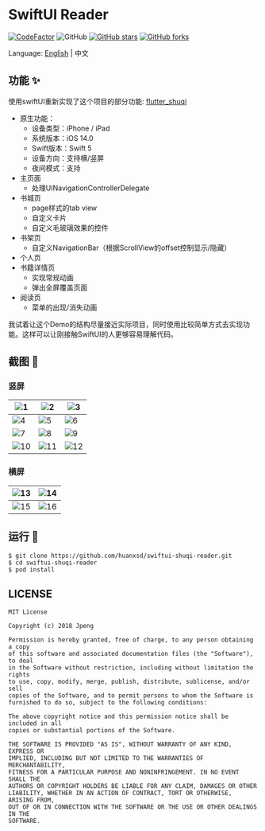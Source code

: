 # SwiftUI Reader


[![CodeFactor](https://www.codefactor.io/repository/github/huanxsd/swiftui-shuqi-reader/badge)](https://www.codefactor.io/repository/github/huanxsd/swiftui-shuqi-reader)
![GitHub](https://img.shields.io/github/license/mashape/apistatus.svg?longCache=true&style=flat-square)
[![GitHub stars](https://img.shields.io/github/stars/huanxsd/swiftui-shuqi-reader?logo=github&style=flat-square)](https://github.com/huanxsd/swiftui-shuqi-reader/stargazers)
[![GitHub forks](https://img.shields.io/github/forks/huanxsd/swiftui-shuqi-reader?logo=github&style=flat-square)](https://github.com/huanxsd/swiftui-shuqi-reader/network)

Language: [English](README.md) | 中文

## 功能 ✨

使用swiftUI重新实现了这个项目的部分功能: [flutter_shuqi](https://github.com/huanxsd/flutter_shuqi)
* 原生功能：
    * 设备类型：iPhone / iPad
    * 系统版本：iOS 14.0
    * Swift版本：Swift 5
    * 设备方向：支持横/竖屏
    * 夜间模式：支持
* 主页面
    * 处理UINavigationControllerDelegate
* 书城页
    * page样式的tab view
    * 自定义卡片
    * 自定义毛玻璃效果的控件
* 书架页
    * 自定义NavigationBar（根据ScrollView的offset控制显示/隐藏）
* 个人页
* 书籍详情页
    * 实现常规动画
    * 弹出全屏覆盖页面
* 阅读页
    * 菜单的出现/消失动画

我试着让这个Demo的结构尽量接近实际项目，同时使用比较简单方式去实现功能。这样可以让刚接触SwiftUI的人更够容易理解代码。

## 截图 📸

### 竖屏
| ![1](https://i.postimg.cc/1RN8qYjR/light-1.png)   | ![2](https://i.postimg.cc/QxGHkk2Q/light-2.png)   | ![3](https://i.postimg.cc/nc4Md9x6/light-3.png)   |
|----------------------------------------------------------|----------------------------------------------------------|----------------------------------------------------------|
| ![4](https://i.postimg.cc/wj9MnxT3/light-4.png)   | ![5](https://i.postimg.cc/wjFMzK72/light-5.png)   | ![6](https://i.postimg.cc/W433b9Zv/light-6.png)   |
| ![7](https://i.postimg.cc/638yzH60/dark-1.png)   | ![8](https://i.postimg.cc/wBf1XKzM/dark-2.png)   | ![9](https://i.postimg.cc/DwcJzJYq/dark-3.png)   |
| ![10](https://i.postimg.cc/0N26KkLh/dark-4.png)   | ![11](https://i.postimg.cc/1X641fqV/dark-5.png)   | ![12](https://i.postimg.cc/k4LDHxBd/dark-6.png)   |

### 横屏
| ![13](https://i.postimg.cc/Xq5vpw2k/horizontal-1.png)   | ![14](https://i.postimg.cc/QMPs1FK4/horizontal-2.png)   |
|----------------------------------------------------------|----------------------------------------------------------|
| ![15](https://i.postimg.cc/wj86bywS/horizontal-3.png)   | ![16](https://i.postimg.cc/Df1F4yv6/horizontal-4.png)   |


## 运行 🍭

```
$ git clone https://github.com/huanxsd/swiftui-shuqi-reader.git
$ cd swiftui-shuqi-reader
$ pod install
```

## LICENSE


```
MIT License

Copyright (c) 2018 Jpeng

Permission is hereby granted, free of charge, to any person obtaining a copy
of this software and associated documentation files (the "Software"), to deal
in the Software without restriction, including without limitation the rights
to use, copy, modify, merge, publish, distribute, sublicense, and/or sell
copies of the Software, and to permit persons to whom the Software is
furnished to do so, subject to the following conditions:

The above copyright notice and this permission notice shall be included in all
copies or substantial portions of the Software.

THE SOFTWARE IS PROVIDED "AS IS", WITHOUT WARRANTY OF ANY KIND, EXPRESS OR
IMPLIED, INCLUDING BUT NOT LIMITED TO THE WARRANTIES OF MERCHANTABILITY,
FITNESS FOR A PARTICULAR PURPOSE AND NONINFRINGEMENT. IN NO EVENT SHALL THE
AUTHORS OR COPYRIGHT HOLDERS BE LIABLE FOR ANY CLAIM, DAMAGES OR OTHER
LIABILITY, WHETHER IN AN ACTION OF CONTRACT, TORT OR OTHERWISE, ARISING FROM,
OUT OF OR IN CONNECTION WITH THE SOFTWARE OR THE USE OR OTHER DEALINGS IN THE
SOFTWARE.
 ```